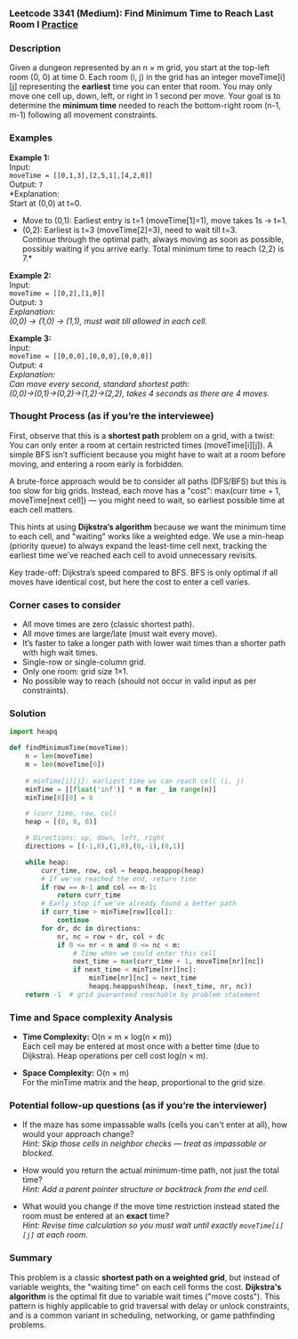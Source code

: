 ### Leetcode 3341 (Medium): Find Minimum Time to Reach Last Room I [Practice](https://leetcode.com/problems/find-minimum-time-to-reach-last-room-i)

### Description  
Given a dungeon represented by an n × m grid, you start at the top-left room (0, 0) at time 0. Each room (i, j) in the grid has an integer moveTime[i][j] representing the **earliest** time you can enter that room. You may only move one cell up, down, left, or right in 1 second per move. Your goal is to determine the **minimum time** needed to reach the bottom-right room (n-1, m-1) following all movement constraints.

### Examples  

**Example 1:**  
Input:  
`moveTime = [[0,1,3],[2,5,1],[4,2,0]]`  
Output: `7`  
*Explanation:  
Start at (0,0) at t=0.  
- Move to (0,1): Earliest entry is t=1 (moveTime[1]=1), move takes 1s → t=1.  
- (0,2): Earliest is t=3 (moveTime[2]=3), need to wait till t=3.  
Continue through the optimal path, always moving as soon as possible, possibly waiting if you arrive early. Total minimum time to reach (2,2) is 7.*

**Example 2:**  
Input:  
`moveTime = [[0,2],[1,0]]`  
Output: `3`  
*Explanation:  
(0,0) → (1,0) → (1,1), must wait till allowed in each cell.*

**Example 3:**  
Input:  
`moveTime = [[0,0,0],[0,0,0],[0,0,0]]`  
Output: `4`  
*Explanation:  
Can move every second, standard shortest path: (0,0)→(0,1)→(0,2)→(1,2)→(2,2), takes 4 seconds as there are 4 moves.*

### Thought Process (as if you’re the interviewee)  
First, observe that this is a **shortest path** problem on a grid, with a twist: You can only enter a room at certain restricted times (moveTime[i][j]). A simple BFS isn’t sufficient because you might have to wait at a room before moving, and entering a room early is forbidden.

A brute-force approach would be to consider all paths (DFS/BFS) but this is too slow for big grids. Instead, each move has a "cost": max(curr time + 1, moveTime[next cell]) — you might need to wait, so earliest possible time at each cell matters.

This hints at using **Dijkstra’s algorithm** because we want the minimum time to each cell, and "waiting" works like a weighted edge. We use a min-heap (priority queue) to always expand the least-time cell next, tracking the earliest time we've reached each cell to avoid unnecessary revisits.

Key trade-off: Dijkstra’s speed compared to BFS. BFS is only optimal if all moves have identical cost, but here the cost to enter a cell varies.

### Corner cases to consider  
- All move times are zero (classic shortest path).
- All move times are large/late (must wait every move).
- It’s faster to take a longer path with lower wait times than a shorter path with high wait times.
- Single-row or single-column grid.
- Only one room: grid size 1×1.
- No possible way to reach (should not occur in valid input as per constraints).

### Solution

```python
import heapq

def findMinimumTime(moveTime):
    n = len(moveTime)
    m = len(moveTime[0])
    
    # minTime[i][j]: earliest time we can reach cell (i, j)
    minTime = [[float('inf')] * m for _ in range(n)]
    minTime[0][0] = 0

    # (curr_time, row, col)
    heap = [(0, 0, 0)]

    # Directions: up, down, left, right
    directions = [(-1,0),(1,0),(0,-1),(0,1)]

    while heap:
        curr_time, row, col = heapq.heappop(heap)
        # If we've reached the end, return time
        if row == n-1 and col == m-1:
            return curr_time
        # Early stop if we've already found a better path
        if curr_time > minTime[row][col]:
            continue
        for dr, dc in directions:
            nr, nc = row + dr, col + dc
            if 0 <= nr < n and 0 <= nc < m:
                # Time when we could enter this cell
                next_time = max(curr_time + 1, moveTime[nr][nc])
                if next_time < minTime[nr][nc]:
                    minTime[nr][nc] = next_time
                    heapq.heappush(heap, (next_time, nr, nc))
    return -1  # grid guaranteed reachable by problem statement
```

### Time and Space complexity Analysis  

- **Time Complexity:** O(n × m × log(n × m))  
  Each cell may be entered at most once with a better time (due to Dijkstra). Heap operations per cell cost log(n × m).

- **Space Complexity:** O(n × m)  
  For the minTime matrix and the heap, proportional to the grid size.

### Potential follow-up questions (as if you’re the interviewer)  

- If the maze has some impassable walls (cells you can't enter at all), how would your approach change?  
  *Hint: Skip those cells in neighbor checks — treat as impassable or blocked.*

- How would you return the actual minimum-time path, not just the total time?  
  *Hint: Add a parent pointer structure or backtrack from the end cell.*

- What would you change if the move time restriction instead stated the room must be entered at an **exact** time?  
  *Hint: Revise time calculation so you must wait until exactly `moveTime[i][j]` at each room.*

### Summary
This problem is a classic **shortest path on a weighted grid**, but instead of variable weights, the "waiting time" on each cell forms the cost. **Dijkstra's algorithm** is the optimal fit due to variable wait times ("move costs"). This pattern is highly applicable to grid traversal with delay or unlock constraints, and is a common variant in scheduling, networking, or game pathfinding problems.